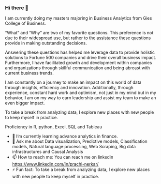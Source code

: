 ### Hi there 👋


I am currently doing my masters majoring in Business Analytics from Gies College of Business. 

“What” and “Why” are two of my favorite questions. This preference is not due to their widespread use, but rather to the assistance these questions provide in making outstanding decisions.

Answering these questions has helped me leverage data to provide holistic solutions to Fortune 500 companies and drive their overall business impact. Furthermore, I have facilitated growth and development within companies and organizations through skillful communication and being abreast with current business trends.

I am constantly on a journey to make an impact on this world of data through insights, efficiency and innovation. Additionally, through experience, constant hard work and optimism, not just in my mind but in my behavior, I am on my way to earn leadership and assist my team to make an even bigger impact.

To take a break from analyzing data, I explore new places with new people to keep myself in practice.
 
Proficiency in R, python, Excel, SQL and Tableau

- 🌱 I’m currently learning advance analytics in finance. 
- 💬 Ask me about Data visualization, Predictive models, Classification models, Natural language processing, Web Scraping, Big data infrastructures and Causal Analysis
- 📫 How to reach me: You can reach me on linkedin https://www.linkedin.com/in/prachi-nerkar/
- ⚡ Fun fact: To take a break from analyzing data, I explore new places with new people to keep myself in practice.

